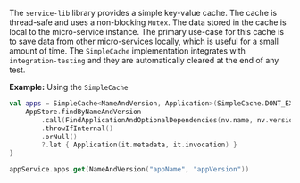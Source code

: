 The `service-lib` library provides a simple key-value cache. The cache is thread-safe and uses a non-blocking 
`Mutex`. The data stored in the cache is local to the micro-service instance. The primary use-case for this cache
is to save data from other micro-services locally, which is useful for a small amount of time.
The `SimpleCache` implementation integrates with `integration-testing` and they are automatically cleared at the
end of any test.

__Example:__ Using the `SimpleCache`

```kotlin
val apps = SimpleCache<NameAndVersion, Application>(SimpleCache.DONT_EXPIRE) { nv ->
    AppStore.findByNameAndVersion
        .call(FindApplicationAndOptionalDependencies(nv.name, nv.version), serviceClient)
        .throwIfInternal()
        .orNull()
        ?.let { Application(it.metadata, it.invocation) }
}

appService.apps.get(NameAndVersion("appName", "appVersion"))
```
